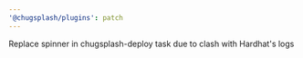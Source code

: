 ```yaml
---
'@chugsplash/plugins': patch
---
```


Replace spinner in chugsplash-deploy task due to clash with Hardhat's logs
